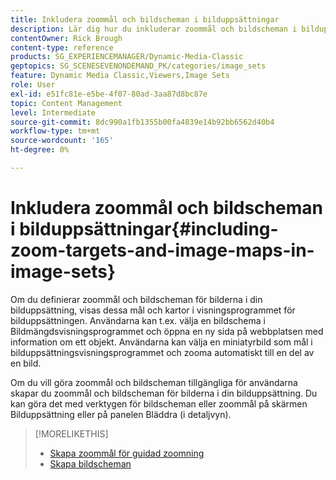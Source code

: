 ```yaml
---
title: Inkludera zoommål och bildscheman i bilduppsättningar
description: Lär dig hur du inkluderar zoommål och bildscheman i bilduppsättningar i Adobe Dynamic Media Classic.
contentOwner: Rick Brough
content-type: reference
products: SG_EXPERIENCEMANAGER/Dynamic-Media-Classic
geptopics: SG_SCENESEVENONDEMAND_PK/categories/image_sets
feature: Dynamic Media Classic,Viewers,Image Sets
role: User
exl-id: e51fc81e-e5be-4f07-80ad-3aa87d8bc87e
topic: Content Management
level: Intermediate
source-git-commit: 8dc990a1fb1355b00fa4839e14b92bb6562d40b4
workflow-type: tm+mt
source-wordcount: '165'
ht-degree: 0%

---
```


# Inkludera zoommål och bildscheman i bilduppsättningar{#including-zoom-targets-and-image-maps-in-image-sets}

Om du definierar zoommål och bildscheman för bilderna i din bilduppsättning, visas dessa mål och kartor i visningsprogrammet för bilduppsättningen. Användarna kan t.ex. välja en bildschema i Bildmängdsvisningsprogrammet och öppna en ny sida på webbplatsen med information om ett objekt. Användarna kan välja en miniatyrbild som mål i bilduppsättningsvisningsprogrammet och zooma automatiskt till en del av en bild.

Om du vill göra zoommål och bildscheman tillgängliga för användarna skapar du zoommål och bildscheman för bilderna i din bilduppsättning. Du kan göra det med verktygen för bildscheman eller zoommål på skärmen Bilduppsättning eller på panelen Bläddra (i detaljvyn).

>[!MORELIKETHIS]
>
>* [Skapa zoommål för guidad zoomning](creating-zoom-targets-guided-zoom.md#creating_zoom_targets_for_guided_zoom)
>* [Skapa bildscheman](creating-image-maps.md#creating_image_maps)
